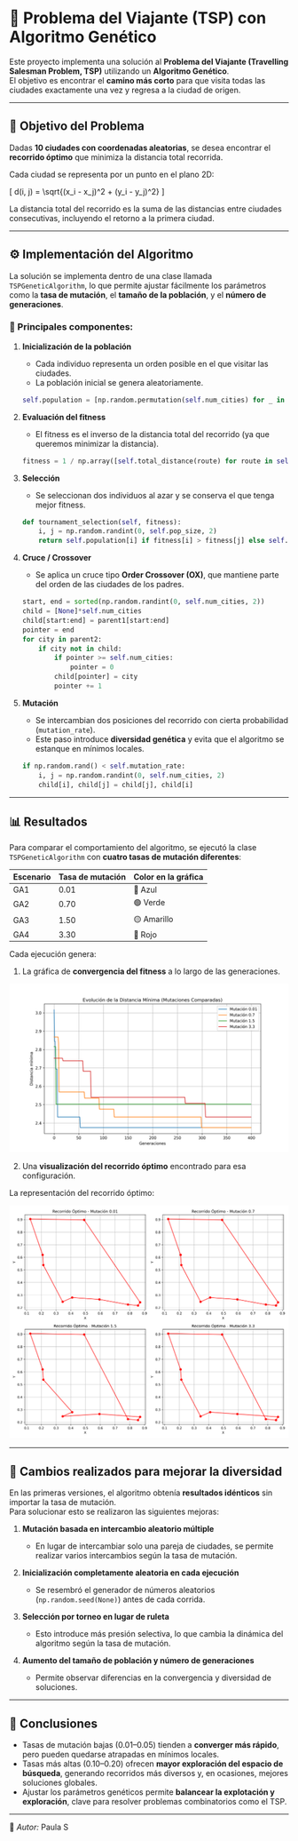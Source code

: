 # 🚗 Problema del Viajante (TSP) con Algoritmo Genético

Este proyecto implementa una solución al **Problema del Viajante (Travelling Salesman Problem, TSP)** utilizando un **Algoritmo Genético**.  
El objetivo es encontrar el **camino más corto** para que visita todas las ciudades exactamente una vez y regresa a la ciudad de origen.

---

## 🎯 Objetivo del Problema

Dadas **10 ciudades con coordenadas aleatorias**, se desea encontrar el **recorrido óptimo** que minimiza la distancia total recorrida.

Cada ciudad se representa por un punto en el plano 2D:

\[
d(i, j) = \sqrt{(x_i - x_j)^2 + (y_i - y_j)^2}
\]

La distancia total del recorrido es la suma de las distancias entre ciudades consecutivas, incluyendo el retorno a la primera ciudad.

---

## ⚙️ Implementación del Algoritmo

La solución se implementa dentro de una clase llamada `TSPGeneticAlgorithm`, lo que permite ajustar fácilmente los parámetros como la **tasa de mutación**, el **tamaño de la población**, y el **número de generaciones**.

### 🔧 Principales componentes:

1. **Inicialización de la población**
   - Cada individuo representa un orden posible en el que visitar las ciudades.
   - La población inicial se genera aleatoriamente.

   ```python
   self.population = [np.random.permutation(self.num_cities) for _ in range(self.pop_size)]
   ```

2. **Evaluación del fitness**
   - El fitness es el inverso de la distancia total del recorrido (ya que queremos minimizar la distancia).

   ```python
   fitness = 1 / np.array([self.total_distance(route) for route in self.population])
   ```

3. **Selección**
   - Se seleccionan dos individuos al azar y se conserva el que tenga mejor fitness.

   ```python
   def tournament_selection(self, fitness):
       i, j = np.random.randint(0, self.pop_size, 2)
       return self.population[i] if fitness[i] > fitness[j] else self.population[j]
   ```

4. **Cruce / Crossover**
   - Se aplica un cruce tipo **Order Crossover (OX)**, que mantiene parte del orden de las ciudades de los padres.

   ```python
   start, end = sorted(np.random.randint(0, self.num_cities, 2))
   child = [None]*self.num_cities
   child[start:end] = parent1[start:end]
   pointer = end
   for city in parent2:
       if city not in child:
           if pointer >= self.num_cities:
               pointer = 0
           child[pointer] = city
           pointer += 1
   ```

5. **Mutación**
   - Se intercambian dos posiciones del recorrido con cierta probabilidad (`mutation_rate`).
   - Este paso introduce **diversidad genética** y evita que el algoritmo se estanque en mínimos locales.

   ```python
   if np.random.rand() < self.mutation_rate:
       i, j = np.random.randint(0, self.num_cities, 2)
       child[i], child[j] = child[j], child[i]
   ```
---

## 📊 Resultados

Para comparar el comportamiento del algoritmo, se ejecutó la clase `TSPGeneticAlgorithm` con **cuatro tasas de mutación diferentes**:

| Escenario | Tasa de mutación | Color en la gráfica |
|------------|------------------|----------------------|
| GA1 | 0.01 | 🔵 Azul |
| GA2 | 0.70 | 🟢 Verde |
| GA3 | 1.50 | 🟡 Amarillo |
| GA4 | 3.30 | 🔴 Rojo |

Cada ejecución genera:
1. La gráfica de **convergencia del fitness** a lo largo de las generaciones.

![Convergencia](https://github.com/RogueOne-22/Laboratorio_3/blob/4b6fe8935f7a132250a2c2915aad44f935861a1c/.vscode/Punto%202/Punto_2_convergencia.png)

2. Una **visualización del recorrido óptimo** encontrado para esa configuración.

La representación del recorrido óptimo:

![Recorrido](https://github.com/RogueOne-22/Laboratorio_3/blob/4b6fe8935f7a132250a2c2915aad44f935861a1c/.vscode/Punto%202/Punto_2_recorridos.png)

---

## 🧩 Cambios realizados para mejorar la diversidad

En las primeras versiones, el algoritmo obtenía **resultados idénticos** sin importar la tasa de mutación.  
Para solucionar esto se realizaron las siguientes mejoras:

1. **Mutación basada en intercambio aleatorio múltiple**  
   - En lugar de intercambiar solo una pareja de ciudades, se permite realizar varios intercambios según la tasa de mutación.

2. **Inicialización completamente aleatoria en cada ejecución**  
   - Se resembró el generador de números aleatorios (`np.random.seed(None)`) antes de cada corrida.

3. **Selección por torneo en lugar de ruleta**  
   - Esto introduce más presión selectiva, lo que cambia la dinámica del algoritmo según la tasa de mutación.

4. **Aumento del tamaño de población y número de generaciones**
   - Permite observar diferencias en la convergencia y diversidad de soluciones.

---

## 🧠 Conclusiones

- Tasas de mutación bajas (0.01–0.05) tienden a **converger más rápido**, pero pueden quedarse atrapadas en mínimos locales.  
- Tasas más altas (0.10–0.20) ofrecen **mayor exploración del espacio de búsqueda**, generando recorridos más diversos y, en ocasiones, mejores soluciones globales.
- Ajustar los parámetros genéticos permite **balancear la explotación y exploración**, clave para resolver problemas combinatorios como el TSP.

---

🧬 *Autor:* Paula S
